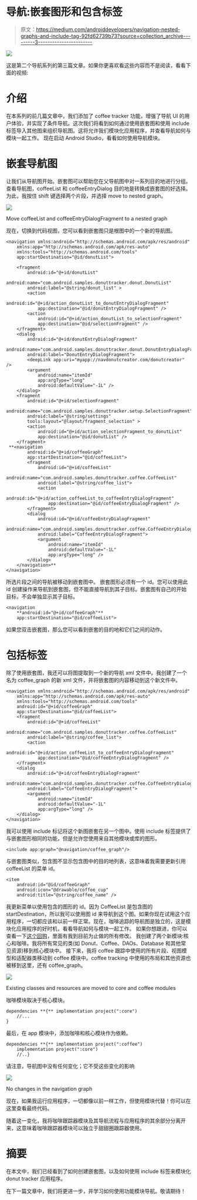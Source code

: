 # 导航:嵌套图形和包含标签

> 原文：<https://medium.com/androiddevelopers/navigation-nested-graphs-and-include-tag-92fd62739b73?source=collection_archive---------3----------------------->

![](img/791201c44c9a597711d7ea5690bae9e7.png)

这是第二个导航系列的第三篇文章。如果你更喜欢看这些内容而不是阅读，看看下面的视频:

# 介绍

在本系列的前几篇文章中，我们添加了 coffee tracker 功能，增强了导航 UI 的用户体验，并实现了条件导航。这次我们将看到如何通过使用嵌套图和使用 include 标签导入其他图来组织导航图。这将允许我们模块化应用程序，并查看导航如何与模块一起工作。
现在启动 Android Studio，看看如何使用导航模块。

# 嵌套导航图

让我们从导航图开始。嵌套图可以帮助您在父导航图中对一系列目的地进行分组。
查看导航图，coffeeList 和 coffeeEntryDialog 目的地是转换成嵌套图的好选择。为此，我按住 shift 键选择两个片段，并选择 move to nested graph。

![](img/04fc220efe2150d0d517ebeef061e299.png)

Move coffeeList and coffeeEntryDialogFragment to a nested graph

现在，切换到代码视图，您可以看到嵌套图只是根图中的一个新的导航图。

```
<navigation xmlns:android="http://schemas.android.com/apk/res/android"
    xmlns:app="http://schemas.android.com/apk/res-auto"
    xmlns:tools="http://schemas.android.com/tools"
    app:startDestination="@id/donutList">

    <fragment
        android:id="@+id/donutList"
        android:name="com.android.samples.donuttracker.donut.DonutList"
        android:label="@string/donut_list" >
        <action
            android:id="@+id/action_donutList_to_donutEntryDialogFragment"
            app:destination="@id/donutEntryDialogFragment" />
        <action
            android:id="@+id/action_donutList_to_selectionFragment"
            app:destination="@id/selectionFragment" />
    </fragment>
    <dialog
        android:id="@+id/donutEntryDialogFragment"
        android:name="com.android.samples.donuttracker.donut.DonutEntryDialogFragment"
        android:label="DonutEntryDialogFragment">
        <deepLink app:uri="myapp://navdonutcreator.com/donutcreator" />
        <argument
            android:name="itemId"
            app:argType="long"
            android:defaultValue="-1L" />
    </dialog>
    <fragment
        android:id="@+id/selectionFragment"
        android:name="com.android.samples.donuttracker.setup.SelectionFragment"
        android:label="@string/settings"
        tools:layout="@layout/fragment_selection" >
        <action
            android:id="@+id/action_selectionFragment_to_donutList"
            app:destination="@id/donutList" />
    </fragment>
 **<navigation
        android:id="@+id/coffeeGraph"
        app:startDestination="@id/coffeeList">
        <fragment
            android:id="@+id/coffeeList"
            android:name="com.android.samples.donuttracker.coffee.CoffeeList"
            android:label="@string/coffee_list">
            <action
                android:id="@+id/action_coffeeList_to_coffeeEntryDialogFragment"
                app:destination="@id/coffeeEntryDialogFragment" />
        </fragment>
        <dialog
            android:id="@+id/coffeeEntryDialogFragment"
            android:name="com.android.samples.donuttracker.coffee.CoffeeEntryDialogFragment"
            android:label="CoffeeEntryDialogFragment">
            <argument
                android:name="itemId"
                android:defaultValue="-1L"
                app:argType="long" />
        </dialog>
    </navigation>**
</navigation>
```

所选片段之间的导航被移动到嵌套图中。
嵌套图形必须有一个 id。您可以使用此 id 创建操作来导航到嵌套图，但不能直接导航到其子目标。嵌套图有自己的开始目标，不会单独显示其子目标。

```
<navigation
    **android:id="@+id/coffeeGraph"**
    app:startDestination="@id/coffeeList">
```

如果您双击嵌套图，那么您可以看到嵌套的目的地和它们之间的动作。

# 包括标签

除了使用嵌套图，我还可以将图提取到一个新的导航 xml 文件中。我创建了一个名为 coffee_graph 的新 xml 文件，并将嵌套图的内容移动到这个新文件中。

```
<navigation xmlns:android="http://schemas.android.com/apk/res/android"
    xmlns:app="http://schemas.android.com/apk/res-auto"
    xmlns:tools="http://schemas.android.com/tools"
    android:id="@+id/coffeeGraph"
    app:startDestination="@id/coffeeList">
    <fragment
        android:id="@+id/coffeeList"
        android:name="com.android.samples.donuttracker.coffee.CoffeeList"
        android:label="@string/coffee_list">
        <action
            android:id="@+id/action_coffeeList_to_coffeeEntryDialogFragment"
            app:destination="@id/coffeeEntryDialogFragment" />
    </fragment>
    <dialog
        android:id="@+id/coffeeEntryDialogFragment"
        android:name="com.android.samples.donuttracker.coffee.CoffeeEntryDialogFragment"
        android:label="CoffeeEntryDialogFragment">
        <argument
            android:name="itemId"
            android:defaultValue="-1L"
            app:argType="long" />
    </dialog>
</navigation>
```

我可以使用 include 标记将这个新图嵌套在另一个图中。使用 include 标签提供了与嵌套图形相同的功能，但是允许您使用来自其他模块或库的图形。

```
<include app:graph="@navigation/coffee_graph"/>
```

与嵌套图类似，包含图不显示包含图中的目的地列表，这意味着我需要更新引用 coffeeList 的菜单 id。

```
<item
    android:id="@id/coffeeGraph"
    android:icon="@drawable/coffee_cup"
    android:title="@string/coffee_name" />
```

我更新菜单以使用包含的图形的 id。因为 CoffeeList 是包含图的 startDestination，所以我可以使用图 id 来导航到这个图。如果你现在试用这个应用程序，一切都应该和以前一样正常。现在，咖啡追踪的导航图是独立的，这是模块化应用程序的好时机，看看导航如何与模块一起工作。
如果你想跟进，你可以查看一下[这个回购](https://github.com/google-developer-training/android-demos/tree/starter/DonutTracker/NestedGraphs_Include)，里面有我到目前为止做的所有修改。
我创建了两个新模块:核心和咖啡。我将所有常见的类(如 Donut、Coffee、DAOs、Database 和其他常见资源)移到核心模块中。
接下来，我将 coffee 跟踪中使用的所有片段、视图模型和适配器类移动到 coffee 模块中。coffee tracking 中使用的布局和其他资源也被移到这里，还有 coffee_graph。

![](img/edd32be48326a024e022de87101ba129.png)

Existing classes and resources are moved to core and coffee modules

咖啡模块取决于核心模块。

```
dependencies **{** implementation project(":core")
    //...
}
```

最后，在 app 模块中，添加咖啡和核心模块作为依赖。

```
dependencies **{** implementation project(":coffee")
    implementation project(":core")
    //..}
```

请注意，导航图中没有任何变化；它不受这些变化的影响

![](img/de39960eb3ac55072ce778d9dedb8749.png)

No changes in the navigation graph

现在，如果我运行应用程序，一切都像以前一样工作，但使用模块代替！你可以在这里查看最终代码。

随着这一变化，我将咖啡跟踪器模块及其导航流程与应用程序的其余部分分离开来，这意味着咖啡跟踪器模块可以独立于甜甜圈跟踪器使用。

# 摘要

在本文中，我们已经看到了如何创建嵌套图，以及如何使用 include 标签来模块化 donut tracker 应用程序。

在下一篇文章中，我们将更进一步，并学习如何使用功能模块导航。敬请期待！